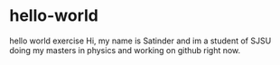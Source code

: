 # hello-world
hello world exercise
Hi, my name is Satinder and im a student of SJSU doing my masters in physics and working on github right now.
